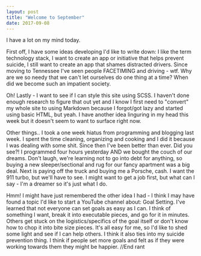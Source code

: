 ```yaml
---
layout: post
title: "Welcome to September"
date: 2017-09-08
---
```


I have a lot on my mind today.

First off, I have some ideas developing I'd like to write down: I like the
term technology stack, I want to create an app or initiative that helps prevent suicide, I still want to create an app that shames distracted drivers. Since moving to Tennessee I've seen people FACETIMING and driving - wtf. Why are we so needy that we can't let ourselves do one thing at a time? When did we become such an impatient society.

Oh! Lastly - I want to see if I can style this site using SCSS. I haven't done enough research to figure that out yet and I know I first need to "convert" my whole site to using Markdown because I forgot/got lazy and started using basic HTML, but yeah. I have another idea linguring in my head this week but it doesn't seem to want to surface right now.

Other things.. I took a one week hiatus from programming and blogging last week. I spent the time cleaning, organizing and cooking and I did it because I was dealing with some shit. Since then I've been better than ever. Did you see?! I programmed four hours yesterday AND we bought the couch of our dreams. Don't laugh, we're learning not to go into debt for anything, so buying a new sleeper/sectional and rug for our fancy apartment was a big deal. Next is paying off the truck and buying me a Porsche, cash. I want the 911 turbo, but we'll have to see. I might want to get a job first, but what can I say - I'm a dreamer so it's just what I do.

Hmm! I might have just remembered the other idea I had - I think I may have found a topic I'd like to start a YouTube channel about: Goal Setting. I've learned that not everyone can set goals as easy as I can. I think of something I want, break it into executable pieces, and go for it in minutes. Others get stuck on the logistics/specifics of the goal itself or don't know how to chop it into bite size pieces. It's all easy for me, so I'd like to shed some light and see if I can help others. I think it also ties into my suicide prevention thing. I think if people set more goals and felt as if they were working towards them they might be happier. //End rant
